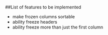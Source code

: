 ##List of features to be implemented

- make frozen columns sortable
- ability freeze headers
- ability freeze more than just the first column